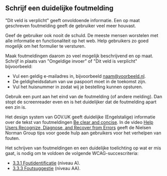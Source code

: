 ## Schrijf een duidelijke foutmelding

"Dit veld is verplicht" geeft onvoldoende informatie. Een op maat geschreven foutmelding geeft de gebruiker veel meer houvast.

Geef de gebruiker ook nooit de schuld. De meeste mensen worstelen met alle informatie en functionaliteit op het web. Help gebruikers zo goed mogelijk om het formulier te versturen.

Maak foutmeldingen daarom zo veel mogelijk beschrijvend en op maat. Schrijf in plaats van "Ongeldige invoer" of "Dit veld is verplicht" bijvoorbeeld:

- Vul een geldig e-mailadres in, bijvoorbeeld naam@voorbeeld.nl.
- De geldigheidsdatum van uw paspoort moet in de toekomst zijn.
- Vul het huisnummer in zodat wij je bestelling kunnen opsturen.

Gebruik een punt aan het eind van de foutmelding (of andere melding). Dan stopt de screenreader even en is het duidelijker dat de foutmelding apart een zin is.

Het design system van GOV.UK geeft duidelijke (Engelstalige) informatie over de tekst van foutmeldingen [<span lang="en">Be clear and concise</span>](https://design-system.service.gov.uk/components/error-message/#be-clear-and-concise). In de video [<span lang="en">Help Users Recognize, Diagnose, and Recover from Errors</span>](https://www.nngroup.com/videos/usability-heuristic-recognize-errors/) geeft de Nielsen Norman Group tips voor goede hulp aan gebruikers voor het verhelpen van fouten.

Het schrijven van foutmeldingen en een duidelijke toelichting op wat er mis gaat, is nodig om te voldoen de volgende WCAG-succescriteria:

- [3.3.1 Foutidentificatie](/wcag/3.3.1) (niveau A).
- [3.3.3 Foutsuggestie](/wcag/3.3.3) (niveau AA).
